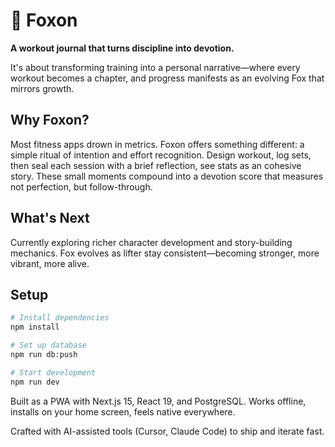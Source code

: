 # 🦊 Foxon

**A workout journal that turns discipline into devotion.**

It's about transforming training into a personal narrative—where every workout becomes a chapter, and progress manifests as an evolving Fox that mirrors growth.

## Why Foxon?

Most fitness apps drown in metrics. Foxon offers something different: a simple ritual of intention and effort recognition. Design workout, log sets, then seal each session with a brief reflection, see stats as an cohesive story. These small moments compound into a devotion score that measures not perfection, but follow-through.

## What's Next

Currently exploring richer character development and story-building mechanics. Fox evolves as lifter stay consistent—becoming stronger, more vibrant, more alive. 


## Setup

```bash
# Install dependencies
npm install

# Set up database
npm run db:push

# Start development
npm run dev
```

Built as a PWA with Next.js 15, React 19, and PostgreSQL. Works offline, installs on your home screen, feels native everywhere.

Crafted with AI-assisted tools (Cursor, Claude Code) to ship and iterate fast.